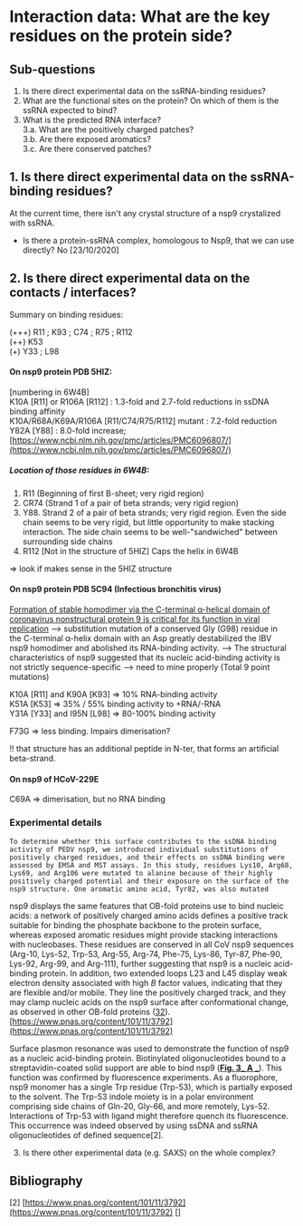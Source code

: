 # Interaction data: What are the key residues on the protein side?


## Sub-questions
1. Is there direct experimental data on the ssRNA-binding residues?  
2. What are the functional sites on the protein? On which of them is the ssRNA expected to bind?  
3. What is the predicted RNA interface?  
 3.a. What are the positively charged patches?  
 3.b. Are there exposed aromatics?  
 3.c. Are there conserved patches?  

## 1. Is there direct experimental data on the ssRNA-binding residues?

At the current time, there isn't any crystal structure of a nsp9 crystalized with ssRNA.

* Is there a protein-ssRNA complex, homologous to Nsp9, that we can use directly?
No [23/10/2020]

## 2. Is there direct experimental data on the contacts / interfaces?

Summary on binding residues:

(+++) R11 ; K93 ; C74 ; R75 ; R112  
(++) K53  
(+) Y33 ; L98  

#### On nsp9 protein PDB 5HIZ:
[numbering in 6W4B]  
K10A [R11] or R106A [R112] : 1.3-fold and 2.7-fold reductions in ssDNA binding affinity  
K10A/R68A/K69A/R106A [R11/C74/R75/R112] mutant : 7.2-fold reduction  
Y82A [Y88] : 8.0-fold increase;  
[https://www.ncbi.nlm.nih.gov/pmc/articles/PMC6096807/](https://www.ncbi.nlm.nih.gov/pmc/articles/PMC6096807/)

##### Location of those residues in 6W4B:
1. R11 (Beginning of first B-sheet; very rigid region)
2. CR74  (Strand 1 of a pair of beta strands; very rigid region)
3. Y88. Strand 2 of a pair of beta strands; very rigid region. Even the side chain seems to be very rigid, but little opportunity to make stacking interaction. The side chain seems to be well-"sandwiched" between surrounding side chains
4.  R112 [Not in the structure of 5HIZ] Caps the helix in 6W4B

=> look if makes sense in the 5HIZ structure

#### On nsp9 protein PDB 5C94 (Infectious bronchitis virus)
[Formation of stable homodimer via the C-terminal α-helical domain of coronavirus nonstructural protein 9 is critical for its function in viral replication](https://doi.org/10.1016/j.virol.2008.10.032) 
--> substitution mutation of a conserved Gly (G98) residue in the C-terminal α-helix domain with an Asp greatly destabilized the IBV nsp9 homodimer and abolished its RNA-binding activity.
--> The structural characteristics of nsp9 suggested that its nucleic acid-binding activity is not strictly sequence-specific --> need to mine properly (Total 9 point mutations)

K10A [R11] and K90A [K93] => 10% RNA-binding activity  
K51A [K53] => 35% / 55%  binding activity to +RNA/-RNA  
Y31A [Y33] and I95N [L98] => 80-100% binding activity  

F73G => less binding. Impairs dimerisation?

!! that structure has an additional peptide in N-ter, that forms an artificial beta-strand.



#### On nsp9 of HCoV-229E 
C69A => dimerisation, but no RNA binding

### Experimental details

```To determine whether this surface contributes to the ssDNA binding activity of PEDV nsp9, we introduced individual substitutions of positively charged residues, and their effects on ssDNA binding were assessed by EMSA and MST assays. In this study, residues Lys10, Arg68, Lys69, and Arg106 were mutated to alanine because of their highly positively charged potential and their exposure on the surface of the nsp9 structure. One aromatic amino acid, Tyr82, was also mutated```

nsp9 displays the same features that OB-fold proteins use to bind nucleic acids: a network of positively charged amino acids defines a positive track suitable for binding the phosphate backbone to the protein surface, whereas exposed aromatic residues might provide stacking interactions with nucleobases. These residues are conserved in all CoV nsp9 sequences (Arg-10, Lys-52, Trp-53, Arg-55, Arg-74, Phe-75, Lys-86, Tyr-87, Phe-90, Lys-92, Arg-99, and Arg-111), further suggesting that nsp9 is a nucleic acid-binding protein. In addition, two extended loops L23 and L45 display weak electron density associated with high _B_ factor values, indicating that they are flexible and/or mobile. They line the positively charged track, and they may clamp nucleic acids on the nsp9 surface after conformational change, as observed in other OB-fold proteins ([32](https://www.pnas.org/content/101/11/3792#ref-32)).
[https://www.pnas.org/content/101/11/3792](https://www.pnas.org/content/101/11/3792)

Surface plasmon resonance was used to demonstrate the function of nsp9 as a nucleic acid-binding protein. Biotinylated oligonucleotides bound to a streptavidin-coated solid support are able to bind nsp9 ([**Fig. 3**](https://www.pnas.org/content/101/11/3792#F3)[_ **A** _](https://www.pnas.org/content/101/11/3792#F3)). This function was confirmed by fluorescence experiments. As a fluorophore, nsp9 monomer has a single Trp residue (Trp-53), which is partially exposed to the solvent. The Trp-53 indole moiety is in a polar environment comprising side chains of Gln-20, Gly-66, and more remotely, Lys-52. Interactions of Trp-53 with ligand might therefore quench its fluorescence. This occurrence was indeed observed by using ssDNA and ssRNA oligonucleotides of defined sequence[2].

3. Is there other experimental data (e.g. SAXS) on the whole complex?

## Bibliography



[2] [https://www.pnas.org/content/101/11/3792](https://www.pnas.org/content/101/11/3792)
[]
